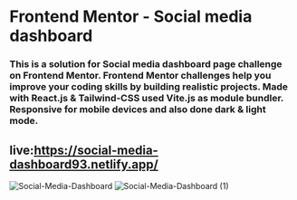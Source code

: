 # Frontend Mentor - Social media dashboard

### This is a solution for Social media dashboard page challenge on Frontend Mentor. Frontend Mentor challenges help you improve your coding skills by building realistic projects. Made with React.js & Tailwind-CSS used Vite.js as module bundler. Responsive for mobile devices and also done dark & light mode.

## live:https://social-media-dashboard93.netlify.app/

![Social-Media-Dashboard](https://user-images.githubusercontent.com/110178135/207462448-6a0a0d9e-b157-443a-92c4-ca7d31a32c91.png)
![Social-Media-Dashboard (1)](https://user-images.githubusercontent.com/110178135/207462571-ae8d510f-abd7-4fda-b000-aa2a7ff4627e.png)
